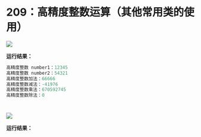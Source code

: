 # 209：高精度整数运算（其他常用类的使用）

<img src="http://image.renkaigis.com/keepcoding/2017121401.png">

**运行结果：**

```java
高精度整数 number1：12345
高精度整数 number2：54321
高精度整数加法：66666
高精度整数减法：-41976
高精度整数乘法：670592745
高精度整数除法：0
```

# 

<img src="http://image.renkaigis.com/keepcoding/2017121002.png">

**运行结果：**

```java

```

